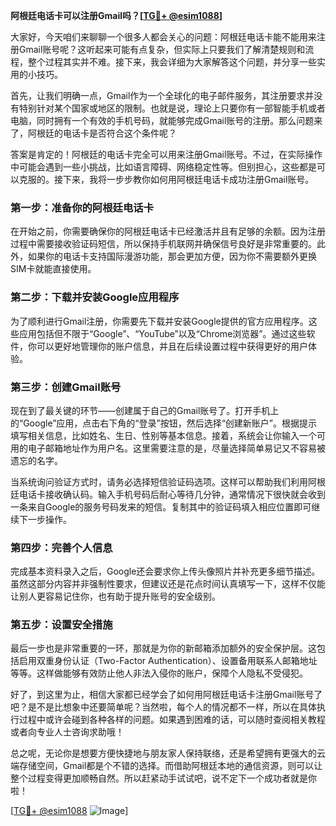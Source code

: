 **阿根廷电话卡可以注册Gmail吗？[[TG💪+ @esim1088](https://t.me/s/esim1088)]**

大家好，今天咱们来聊聊一个很多人都会关心的问题：阿根廷电话卡能不能用来注册Gmail账号呢？这听起来可能有点复杂，但实际上只要我们了解清楚规则和流程，整个过程其实并不难。接下来，我会详细为大家解答这个问题，并分享一些实用的小技巧。

首先，让我们明确一点，Gmail作为一个全球化的电子邮件服务，其注册要求并没有特别针对某个国家或地区的限制。也就是说，理论上只要你有一部智能手机或者电脑，同时拥有一个有效的手机号码，就能够完成Gmail账号的注册。那么问题来了，阿根廷的电话卡是否符合这个条件呢？

答案是肯定的！阿根廷的电话卡完全可以用来注册Gmail账号。不过，在实际操作中可能会遇到一些小挑战，比如语言障碍、网络稳定性等。但别担心，这些都是可以克服的。接下来，我将一步步教你如何用阿根廷电话卡成功注册Gmail账号。

### 第一步：准备你的阿根廷电话卡

在开始之前，你需要确保你的阿根廷电话卡已经激活并且有足够的余额。因为注册过程中需要接收验证码短信，所以保持手机联网并确保信号良好是非常重要的。此外，如果你的电话卡支持国际漫游功能，那会更加方便，因为你不需要额外更换SIM卡就能直接使用。

### 第二步：下载并安装Google应用程序

为了顺利进行Gmail注册，你需要先下载并安装Google提供的官方应用程序。这些应用包括但不限于“Google”、“YouTube”以及“Chrome浏览器”。通过这些软件，你可以更好地管理你的账户信息，并且在后续设置过程中获得更好的用户体验。

### 第三步：创建Gmail账号

现在到了最关键的环节——创建属于自己的Gmail账号了。打开手机上的“Google”应用，点击右下角的“登录”按钮，然后选择“创建新账户”。根据提示填写相关信息，比如姓名、生日、性别等基本信息。接着，系统会让你输入一个可用的电子邮箱地址作为用户名。这里需要注意的是，尽量选择简单易记又不容易被遗忘的名字。

当系统询问验证方式时，请务必选择短信验证码选项。这样可以帮助我们利用阿根廷电话卡接收确认码。输入手机号码后耐心等待几分钟，通常情况下很快就会收到一条来自Google的服务号码发来的短信。复制其中的验证码填入相应位置即可继续下一步操作。

### 第四步：完善个人信息

完成基本资料录入之后，Google还会要求你上传头像照片并补充更多细节描述。虽然这部分内容并非强制性要求，但建议还是花点时间认真填写一下，这样不仅能让别人更容易记住你，也有助于提升账号的安全级别。

### 第五步：设置安全措施

最后一步也是非常重要的一环，那就是为你的新邮箱添加额外的安全保护层。这包括启用双重身份认证（Two-Factor Authentication）、设置备用联系人邮箱地址等等。这样做能够有效防止他人非法入侵你的账户，保障个人隐私不受侵犯。

好了，到这里为止，相信大家都已经学会了如何用阿根廷电话卡注册Gmail账号了吧？是不是比想象中还要简单呢？当然啦，每个人的情况都不一样，所以在具体执行过程中或许会碰到各种各样的问题。如果遇到困难的话，可以随时查阅相关教程或者向专业人士咨询求助哦！

总之呢，无论你是想要方便快捷地与朋友家人保持联络，还是希望拥有更强大的云端存储空间，Gmail都是个不错的选择。而借助阿根廷本地的通信资源，则可以让整个过程变得更加顺畅自然。所以赶紧动手试试吧，说不定下一个成功者就是你啦！

[[TG💪+ @esim1088](https://t.me/s/esim1088) ![Image](https://i.postimg.cc/4NQfJmqS/Snipaste-2025-05-13-00-14-12.png)]